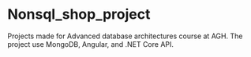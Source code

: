 # Nonsql_shop_project
Projects made for Advanced database architectures course at AGH.
The project use MongoDB, Angular, and .NET Core API.
